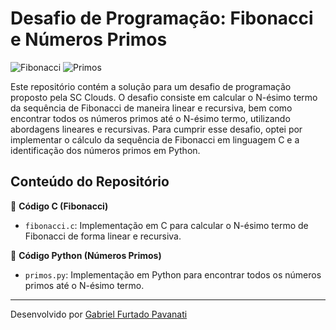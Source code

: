# Desafio de Programação: Fibonacci e Números Primos

![Fibonacci](https://img.shields.io/badge/Fibonacci-C-blue)
![Primos](https://img.shields.io/badge/Primos-Python-green)

Este repositório contém a solução para um desafio de programação proposto pela SC Clouds. O desafio consiste em calcular o N-ésimo termo da sequência de Fibonacci de maneira linear e recursiva, bem como encontrar todos os números primos até o N-ésimo termo, utilizando abordagens lineares e recursivas. Para cumprir esse desafio, optei por implementar o cálculo da sequência de Fibonacci em linguagem C e a identificação dos números primos em Python.

## Conteúdo do Repositório

📂 **Código C (Fibonacci)**
- `fibonacci.c`: Implementação em C para calcular o N-ésimo termo de Fibonacci de forma linear e recursiva.

🐍 **Código Python (Números Primos)**
- `primos.py`: Implementação em Python para encontrar todos os números primos até o N-ésimo termo.

---

Desenvolvido por [Gabriel Furtado Pavanati](https://github.com/GabrielPavanati)
